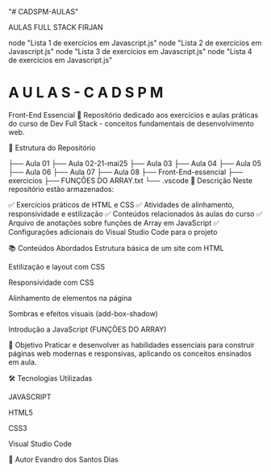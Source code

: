 "# CADSPM-AULAS" 

AULAS FULL STACK FIRJAN

node "Lista 1 de exercícios em Javascript.js"
node "Lista 2 de exercícios em Javascript.js"
node "Lista 3 de exercícios em Javascript.js"
node "Lista 4 de exercícios em Javascript.js"

#   A U L A S - C A D S P M  Front-End Essencial 🚀
Repositório dedicado aos exercícios e aulas práticas do curso de Dev Full Stack - conceitos fundamentais de desenvolvimento web.

📁 Estrutura do Repositório

├── Aula 01
├── Aula 02-21-mai25
├── Aula 03
├── Aula 04
├── Aula 05
├── Aula 06
├── Aula 07
├── Aula 08
├── Front-End-essencial
├── exercicios
├── FUNÇÕES DO ARRAY.txt
└── .vscode
📝 Descrição
Neste repositório estão armazenados:

✅ Exercícios práticos de HTML e CSS
✅ Atividades de alinhamento, responsividade e estilização
✅ Conteúdos relacionados às aulas do curso
✅ Arquivo de anotações sobre funções de Array em JavaScript
✅ Configurações adicionais do Visual Studio Code para o projeto

📚 Conteúdos Abordados
Estrutura básica de um site com HTML

Estilização e layout com CSS

Responsividade com CSS

Alinhamento de elementos na página

Sombras e efeitos visuais (add-box-shadow)

Introdução a JavaScript (FUNÇÕES DO ARRAY)

🎯 Objetivo
Praticar e desenvolver as habilidades essenciais para construir páginas web modernas e responsivas, aplicando os conceitos ensinados em aula.

🛠️ Tecnologias Utilizadas

JAVASCRIPT

HTML5

CSS3

Visual Studio Code

📌 Autor
Evandro dos Santos Dias
 